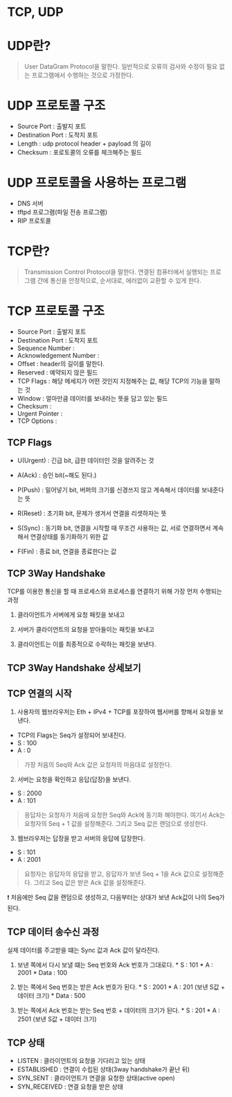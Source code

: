 # TCP, UDP

# UDP란?

> User DataGram Protocol을 말한다. 일반적으로 오류의 검사와 수정이 필요 없는 프로그램에서 수행하는 것으로 가정한다.

# UDP 프로토콜 구조


* Source Port : 출발지 포트
* Destination Port : 도착지 포트
* Length : udp protocol header + payload 의 길이
* Checksum : 포로토콜의 오류를 체크해주는 필드

# UDP 프로토콜을 사용하는 프로그램

* DNS 서버
* tftpd 프로그램(파일 전송 프로그램)
* RIP 프로토콜

# TCP란?

> Transmission Control Protocol을 말한다. 연결된 컴퓨터에서 실행되는 프로그램 간에 통신을 안정적으로, 순서대로, 에러없이 교환할 수 있게 한다.

# TCP 프로토콜 구조

* Source Port : 출발지 포트
* Destination Port : 도착지 포트
* Sequence Number :
* Acknowledgement Number :
* Offset : header의 길이를 말한다.
* Reserved : 예약되지 않은 필드
* TCP Flags : 해당 메세지가 어떤 것인지 지정해주는 값, 해당 TCP의 기능을 말하는 것
* Window : 얼마만큼 데이터를 보내라는 뜻을 담고 있는 필드
* Checksum :
* Urgent Pointer :
* TCP Options :

## TCP Flags

* U(Urgent) : 긴급 bit, 급한 데이터인 것을 알려주는 것

* A(Ack) : 승인 bit(~해도 된다.)

* P(Push) : 밀어넣기 bit, 버퍼의 크기를 신경쓰지 않고 계속해서 데이터를 보내준다는 뜻

* R(Reset) : 초기화 bit, 문제가 생겨서 연결을 리셋하자는 뜻

* S(Sync) : 동기화 bit, 연결을 시작할 때 무조건 사용하는 값, 서로 연결하면서 계속해서 연결상태를 동기화하기 위한 값

* F(Fin) : 종료 bit, 연결을 종료한다는 값

## TCP 3Way Handshake

TCP를 이용한 통신을 할 때 프로세스와 프로세스를 연결하기 위해 가장 먼저 수행되는 과정

1. 클라이언트가 서버에게 요청 패킷을 보내고

2. 서버가 클라이언트의 요청을 받아들이는 패킷을 보내고

3. 클라이언트는 이를 최종적으로 수락하는 패킷을 보낸다.

## TCP 3Way Handshake 상세보기

## TCP 연결의 시작

1. 사용자의 웹브라우저는 Eth + IPv4 + TCP를 포장하여 웹서버를 향해서 요청을 보낸다.
  * TCP의 Flags는 Seq가 설정되어 보내진다.
  * S : 100
  * A : 0

  > 가장 처음의 Seq와 Ack 값은 요청자의 마음대로 설정한다.

2. 서버는 요청을 확인하고 응답(답장)을 보낸다.
  * S : 2000
  * A : 101

  > 응답자는 요청자가 처음에 요청한 Seq와 Ack에 동기화 해야한다. 여기서 Ack는 요청자의 Seq + 1 값을 설정해준다. 그리고 Seq 값은 랜덤으로 생성한다.

3. 웹브라우저는 답장을 받고 서버의 응답에 답장한다.
  * S : 101
  * A : 2001

  > 요청자는 응답자의 응답을 받고, 응답자가 보낸 Seq + 1을 Ack 값으로 설정해준다. 그리고 Seq 값은 받은 Ack 값을 설정해준다.

  ❗️ 처음에만 Seq 값을 랜덤으로 생성하고, 다음부터는 상대가 보낸 Ack값이 나의 Seq가 된다.

## TCP 데이터 송수신 과정

  실제 데이터를 주고받을 떄는 Sync 값과 Ack 값이 달라진다.

  1. 보낸 쪽에서 다시 보낼 떄는 Seq 번호와 Ack 번호가 그대로다.
    * S : 101
    * A : 2001
    * Data : 100

  2. 받는 쪽에서 Seq 번호는 받은 Ack 번호가 된다.
    * S : 2001
    * A : 201 (보낸 S값 + 데이터 크기)
    * Data : 500

  3. 받는 쪽에서 Ack 번호는 받는 Seq 번호 + 데이터의 크기가 된다.
    * S : 201
    * A : 2501 (보낸 S값 + 데이터 크기)

## TCP 상태

* LISTEN : 클라이언트의 요청을 기다리고 있는 상태
* ESTABLISHED : 연결이 수립된 상태(3way handshake가 끝난 뒤)
* SYN_SENT : 클라이언트가 연결을 요청한 상태(active open)
* SYN_RECEIVED : 연결 요청을 받은 상태


  